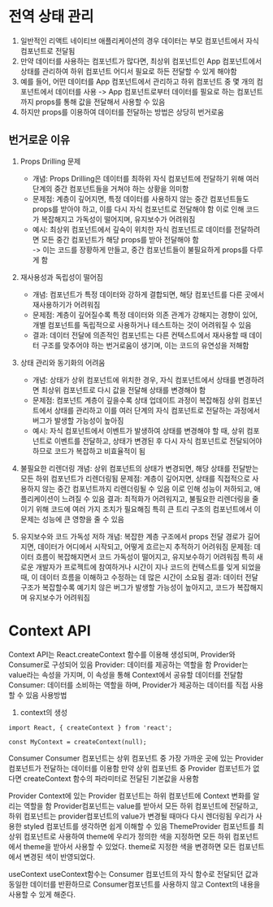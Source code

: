 # 전역 상태 관리

1. 일반적인 리액트 네이티브 애플리케이션의 경우 데이터는 부모 컴포넌트에서 자식 컴포넌트로 전달됨
2. 만약 데이터를 사용하는 컴포넌트가 많다면, 최상위 컴포넌트인 App 컴포넌트에서 상태를 관리하여 하위 컴포넌트 어디서 필요로 하든 전달할 수 있게 해야함
3. 예를 들어, 어떤 데이터를 App 컴포넌트에서 관리하고 하위 컴포넌트 중 몇 개의 컴포넌트에서 데이터를 사용 -> App 컴포넌트로부터 데이터를 필요로 하는 컴포넌트까지 props를 통해 값을 전달해서 사용할 수 있음
4. 하지만 props를 이용하여 데이터를 전달하는 방법은 상당히 번거로움


## 번거로운 이유

1. Props Drilling 문제
    - 개념: Props Drilling은 데이터를 최하위 자식 컴포넌트에 전달하기 위해 여러 단계의 중간 컴포넌트들을 거쳐야 하는 상황을 의미함
    - 문제점: 계층이 깊어지면, 특정 데이터를 사용하지 않는 중간 컴포넌트들도 props를 받아야 하고, 이를 다시 자식 컴포넌트로 전달해야 함 이로 인해 코드가 복잡해지고 가독성이 떨어지며, 유지보수가 어려워짐
    - 예시: 최상위 컴포넌트에서 깊숙이 위치한 자식 컴포넌트로 데이터를 전달하려면 모든 중간 컴포넌트가 해당 props를 받아 전달해야 함
    <br>-> 이는 코드를 장황하게 만들고, 중간 컴포넌트들이 불필요하게 props를 다루게 함

2. 재사용성과 독립성이 떨어짐
    - 개념: 컴포넌트가 특정 데이터와 강하게 결합되면, 해당 컴포넌트를 다른 곳에서 재사용하기가 어려워짐
    - 문제점: 계층이 깊어질수록 특정 데이터와 의존 관계가 강해지는 경향이 있어, 개별 컴포넌트를 독립적으로 사용하거나 테스트하는 것이 어려워질 수 있음
    - 결과: 데이터 전달에 의존적인 컴포넌트는 다른 컨텍스트에서 재사용할 때 데이터 구조를 맞추어야 하는 번거로움이 생기며, 이는 코드의 유연성을 저해함

3. 상태 관리와 동기화의 어려움
    - 개념: 상태가 상위 컴포넌트에 위치한 경우, 자식 컴포넌트에서 상태를 변경하려면 최상위 컴포넌트로 다시 값을 전달해 상태를 변경해야 함
    - 문제점: 컴포넌트 계층이 깊을수록 상태 업데이트 과정이 복잡해짐 상위 컴포넌트에서 상태를 관리하고 이를 여러 단계의 자식 컴포넌트로 전달하는 과정에서 버그가 발생할 가능성이 높아짐
    - 예시: 자식 컴포넌트에서 이벤트가 발생하여 상태를 변경해야 할 때, 상위 컴포넌트로 이벤트를 전달하고, 상태가 변경된 후 다시 자식 컴포넌트로 전달되어야 하므로 코드가 복잡하고 비효율적이 됨

4. 불필요한 리렌더링
개념: 상위 컴포넌트의 상태가 변경되면, 해당 상태를 전달받는 모든 하위 컴포넌트가 리렌더링됨
문제점: 계층이 깊어지면, 상태를 직접적으로 사용하지 않는 중간 컴포넌트까지 리렌더링될 수 있음 이로 인해 성능이 저하되고, 애플리케이션이 느려질 수 있음
결과: 최적화가 어려워지고, 불필요한 리렌더링을 줄이기 위해 코드에 여러 가지 조치가 필요해짐 특히 큰 트리 구조의 컴포넌트에서 이 문제는 성능에 큰 영향을 줄 수 있음

5. 유지보수와 코드 가독성 저하
개념: 복잡한 계층 구조에서 props 전달 경로가 길어지면, 데이터가 어디에서 시작되고, 어떻게 흐르는지 추적하기 어려워짐
문제점: 데이터 흐름이 복잡해지면서 코드 가독성이 떨어지고, 유지보수하기 어려워짐 특히 새로운 개발자가 프로젝트에 참여하거나 시간이 지나 코드의 컨텍스트를 잊게 되었을 때, 이 데이터 흐름을 이해하고 수정하는 데 많은 시간이 소요됨
결과: 데이터 전달 구조가 복잡할수록 예기치 않은 버그가 발생할 가능성이 높아지고, 코드가 복잡해지며 유지보수가 어려워짐

# Context API
Context API는 React.createContext 함수를 이용해 생성되며, Provider와 Consumer로 구성되어 있음
Provider: 데이터를 제공하는 역할을 함 Provider는 value라는 속성을 가지며, 이 속성을 통해 Context에서 공유할 데이터를 전달함
Consumer: 데이터를 소비하는 역할을 하며, Provider가 제공하는 데이터를 직접 사용할 수 있음
사용방법
1. context의 생성
```JS
import React, { createContext } from 'react';

const MyContext = createContext(null);
```

Consumer
Consumer 컴포넌트는 상위 컴포넌트 중 가장 가까운 곳에 있는 Provider 컴포넌트가 전달하는 데이터를 이용함
만약 상위 컴포넌트 중 Provider 컴포넌트가 없다면 createContext 함수의 파라미터로 전달된 기본값을 사용함

Provider
Context에 있는 Provider 컴포넌트는 하위 컴포넌트에 Context 변화를 알리는 역할을 함
Provider컴포넌트는 value를 받아서 모든 하위 컴포넌트에 전달하고, 하위 컴포넌트는 provider컴포넌트의 value가 변경될 때마다 다시 렌더링됨
우리가 사용한 styled 컴포넌트를 생각하면 쉽게 이해할 수 있음
ThemeProvider 컴포넌트를 최상위 컴포넌트로 사용하여 theme에 우리가 정의한 색을 지정하면 모든 하위 컴포넌트에서 theme을 받아서 사용할 수 있었다.
theme로 지정한 색을 변경하면 모든 컴포넌트에서 변경된 색이 반영되었다.

useContext
useContext함수는 Consumer 컴포넌트의 자식 함수로 전달되던 값과 동일한 데이터를 반환하므로 Consumer컴포넌트를 사용하지 않고 Context의 내용을 사용할 수 있게 해준다.